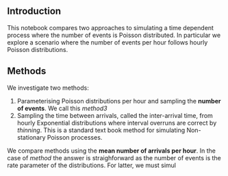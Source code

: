 ## Introduction

This notebook compares two approaches to simulating a time dependent process where the number of events is Poisson distributed.  In particular we explore a scenario where the number of events per hour follows hourly Poisson distributions.  

## Methods

We investigate two methods:

1. Parameterising Poisson distributions per hour and sampling the **number of events**. We call this *method3*
2. Sampling the time between arrivals, called the inter-arrival time, from hourly Exponential distributions where interval overruns are correct by *thinning*. This is a standard text book method for simulating Non-stationary Poisson processes.

We compare methods using the **mean number of arrivals per hour**. In the case of *method* the answer is straighforward as the number of events is the rate parameter of the distributions. For latter, we must simul
